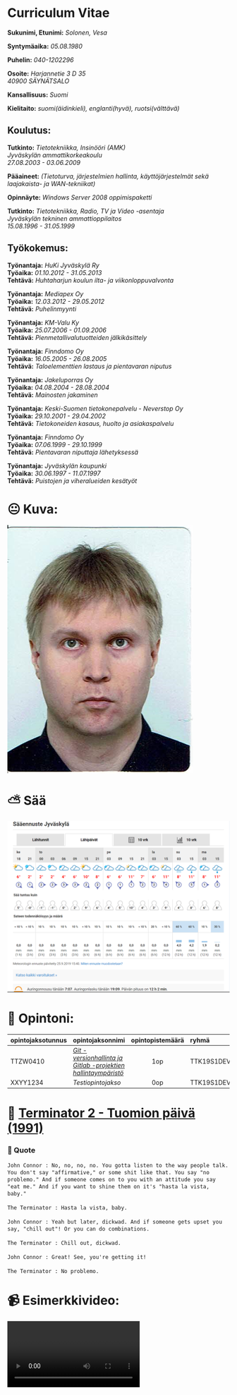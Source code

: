 # Curriculum Vitae

**Sukunimi, Etunimi:** *Solonen, Vesa*

**Syntymäaika:** *05.08.1980*

**Puhelin:** *040-1202296*

**Osoite:** *Harjannetie 3 D 35*  
*40900 SÄYNÄTSALO*

**Kansallisuus:** *Suomi*

**Kielitaito:** *suomi(äidinkieli), englanti(hyvä), ruotsi(välttävä)*


## Koulutus:

**Tutkinto:** *Tietotekniikka, Insinööri (AMK)*  
*Jyväskylän ammattikorkeakoulu*  
*27.08.2003 - 03.06.2009*

**Pääaineet:** *(Tietoturva, järjestelmien hallinta, käyttöjärjestelmät sekä laajakaista- ja WAN-tekniikat)*

**Opinnäyte:** *Windows Server 2008 oppimispaketti*

**Tutkinto:** *Tietotekniikka, Radio, TV ja Video -asentaja*  
*Jyväskylän tekninen ammattioppilaitos*  
*15.08.1996 - 31.05.1999*

## Työkokemus:

**Työnantaja:** *HuKi Jyväskylä Ry*  
**Työaika:** *01.10.2012 - 31.05.2013*  
**Tehtävä:** *Huhtaharjun koulun ilta- ja viikonloppuvalvonta*

**Työnantaja:** *Mediapex Oy*  
**Työaika:** *12.03.2012 - 29.05.2012*  
**Tehtävä:** *Puhelinmyynti*

**Työnantaja:** *KM-Valu Ky*  
**Työaika:** *25.07.2006 - 01.09.2006*  
**Tehtävä:** *Pienmetallivalutuotteiden jälkikäsittely*

**Työnantaja:** *Finndomo Oy*  
**Työaika:** *16.05.2005 - 26.08.2005*  
**Tehtävä:** *Taloelementtien lastaus ja pientavaran niputus*

**Työnantaja:** *Jakeluporras Oy*  
**Työaika:** *04.08.2004 - 28.08.2004*  
**Tehtävä:** *Mainosten jakaminen*

**Työnantaja:** *Keski-Suomen tietokonepalvelu - Neverstop Oy*  
**Työaika:** *29.10.2001 - 29.04.2002*  
**Tehtävä:** *Tietokoneiden kasaus, huolto ja asiakaspalvelu*

**Työnantaja:** *Finndomo Oy*  
**Työaika:** *07.06.1999 - 29.10.1999*  
**Tehtävä:** *Pientavaran niputtaja lähetyksessä*

**Työnantaja:** *Jyväskylän kaupunki*  
**Työaika:** *30.06.1997 - 11.07.1997*  
**Tehtävä:** *Puistojen ja viheralueiden kesätyöt*

# :neutral_face: Kuva:
![Kuva](src/passik.png "Kuva1")

# :partly_sunny: Sää
![Kuva](src/Saa.png "Sää")
# :school: Opintoni:

| **opintojaksotunnus** | **opintojaksonnimi** | **opintopistemäärä** | **ryhmä**  | **lukukausi** |
| :-------------------- | :------------------- | :------------------: | :--------- | ------------: |
|  TTZW0410             |  [*Git -versionhallinta ja Gitlab -projektien hallintaympäristö*](https://asio.jamk.fi/pls/asio/asio_ectskuv1.kurssin_ks?ktun=TTZW0410&knro=&noclose=%20&lan=f) |  1op                 | TTK19S1DEV | syksy         |
|  XXYY1234             |  *Testiopintojakso*  |  0op                 | TTK19S1DEV | syksy         |

# :movie_camera: [Terminator 2 - Tuomion päivä (1991)](https://www.imdb.com/title/tt0103064/)
### :speech_balloon: Quote
``` 
John Connor : No, no, no, no. You gotta listen to the way people talk. You don't say "affirmative," or some shit like that. You say "no problemo." And if someone comes on to you with an attitude you say "eat me." And if you want to shine them on it's "hasta la vista, baby."

The Terminator : Hasta la vista, baby.

John Connor : Yeah but later, dickwad. And if someone gets upset you say, "chill out"! Or you can do combinations.

The Terminator : Chill out, dickwad.

John Connor : Great! See, you're getting it!

The Terminator : No problemo.

```
# :video_camera: Esimerkkivideo: 

![Esimerkkivideo](src/password.webm "Esimerkkivideo")

